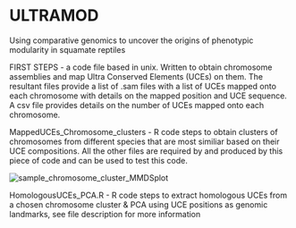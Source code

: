 # ULTRAMOD
Using comparative genomics to uncover the origins of phenotypic modularity in squamate reptiles

FIRST STEPS - a code file based in unix. Written to obtain chromosome assemblies and map Ultra Conserved Elements (UCEs) on them. The resultant files provide a list of .sam files with 
a list of UCEs mapped onto each chromosome with details on the mapped position and UCE sequence. A csv file provides details on the number of UCEs mapped onto each chromosome.

MappedUCEs_Chromosome_clusters - R code steps to obtain clusters of chromosomes from different species that are most similiar based on their UCE compositions. All the other files are required by and produced by this piece of code and can be used to test this code.

![sample_chromosome_cluster_MMDSplot](https://user-images.githubusercontent.com/16098482/181301363-03041455-764e-4f92-899c-eed29fb443d7.jpeg)

HomologousUCEs_PCA.R - R code steps to extract homologous UCEs from a chosen chromosome cluster & PCA using UCE positions as genomic landmarks, see file description for more information
